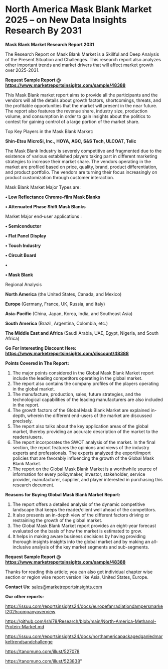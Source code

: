 # North America Mask Blank Market 2025 – on New Data Insights Research By 2031

<strong>Mask Blank Market Research Report 2031</strong>

The Research Report on Mask Blank Market is a Skillful and Deep Analysis of the Present Situation and Challenges. This research report also analyzes other important trends and market drivers that will affect market growth over 2025-2031.

<strong>Request Sample Report @ <a href=https://www.marketreportsinsights.com/sample/48388>https://www.marketreportsinsights.com/sample/48388</a></strong>

This Mask Blank market report aims to provide all the participants and the vendors will all the details about growth factors, shortcomings, threats, and the profitable opportunities that the market will present in the near future. The report also features the revenue share, industry size, production volume, and consumption in order to gain insights about the politics to contest for gaining control of a large portion of the market share.

Top Key Players in the Mask Blank Market:

<strong>Shin-Etsu MicroSi, Inc., HOYA, AGC, S&S Tech, ULCOAT, Telic</strong>

The Mask Blank Industry is severely competitive and fragmented due to the existence of various established players taking part in different marketing strategies to increase their market share. The vendors operating in the market are profiled based on price, quality, brand, product differentiation, and product portfolio. The vendors are turning their focus increasingly on product customization through customer interaction.

Mask Blank Market Major Types are:

<strong>•  Low Reflectance Chrome-film Mask Blanks

•  Attenuated Phase Shift Mask Blanks</strong>

Market Major end-user applications :

<strong>•  Semiconductor

•  Flat Panel Display

•  Touch Industry

•  Circuit Board

•  

•  Mask Blank</strong>

Regional Analysis

</u><strong><b>North America</b></strong> (the United States, Canada, and Mexico)

<strong><b>Europe </b></strong>(Germany, France, UK, Russia, and Italy)

<strong><b>Asia-Pacific</b></strong> (China, Japan, Korea, India, and Southeast Asia)

<strong><b>South America</b></strong> (Brazil, Argentina, Colombia, etc.)

<strong><b>The Middle East and Africa</b></strong> (Saudi Arabia, UAE, Egypt, Nigeria, and South Africa)

<strong>Go For Interesting Discount Here: <a href=https://www.marketreportsinsights.com/discount/48388>https://www.marketreportsinsights.com/discount/48388</a></strong>

<strong>Points Covered in The Report:</strong>
<ol>
  <li>The major points considered in the Global Mask Blank Market report include the leading competitors operating in the global market.</li>
  <li>The report also contains the company profiles of the players operating in the global market.</li>
  <li>The manufacture, production, sales, future strategies, and the technological capabilities of the leading manufacturers are also included in the report.</li>
  <li>The growth factors of the Global Mask Blank Market are explained in-depth, wherein the different end-users of the market are discussed precisely.</li>
  <li>The report also talks about the key application areas of the global market, thereby providing an accurate description of the market to the readers/users.</li>
  <li>The report incorporates the SWOT analysis of the market. In the final section, the report features the opinions and views of the industry experts and professionals. The experts analyzed the export/import policies that are favorably influencing the growth of the Global Mask Blank Market.</li>
  <li>The report on the Global Mask Blank Market is a worthwhile source of information for every policymaker, investor, stakeholder, service provider, manufacturer, supplier, and player interested in purchasing this research document.</li>
</ol>
<strong>Reasons for Buying Global Mask Blank Market Report:</strong>

<ol>
  <li>The report offers a detailed analysis of the dynamic competitive landscape that keeps the reader/client well ahead of the competitors.</li>
  <li>It also presents an in-depth view of the different factors driving or restraining the growth of the global market.</li>
  <li>The Global Mask Blank Market report provides an eight-year forecast evaluated on the basis of how the market is estimated to grow.</li>
  <li>It helps in making aware business decisions by having providing thorough insights insights into the global market and by making an all-inclusive analysis of the key market segments and sub-segments.</li>
</ol>
<strong>Request Sample Report @ <a href=https://www.marketreportsinsights.com/sample/48388>https://www.marketreportsinsights.com/sample/48388</a></strong>


Thanks for reading this article; you can also get individual chapter wise section or region wise report version like Asia, United States, Europe.

<strong>Contact Us:</strong>
sales@marketreportsinsights.com

<strong>Our other reports:</strong>

<a href=https://issuu.com/reportsinsights24/docs/europefanradiationdampersmarket2025companyoverview>https://issuu.com/reportsinsights24/docs/europefanradiationdampersmarket2025companyoverview</a>

<a href=https://github.com/Ishi78/Research/blob/main/North-America-Methanol-Protein-Market.md>https://github.com/Ishi78/Research/blob/main/North-America-Methanol-Protein-Market.md</a>

<a href=https://issuu.com/reportsinsights24/docs/northamericapackagedganledmarkettrendsandchallenge>https://issuu.com/reportsinsights24/docs/northamericapackagedganledmarkettrendsandchallenge</a>

<a href=https://tanomuno.com/illust/527078>https://tanomuno.com/illust/527078</a>

<a href=https://tanomuno.com/illust/523838>https://tanomuno.com/illust/523838</a>"
